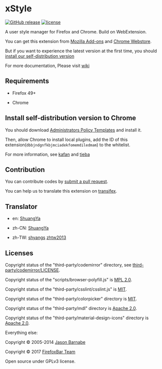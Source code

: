 # xStyle

[![GitHub release](https://img.shields.io/github/release/FirefoxBar/xStyle.svg)](https://github.com/FirefoxBar/xStyle/releases)
[![license](https://img.shields.io/github/license/FirefoxBar/xStyle.svg)](https://github.com/FirefoxBar/xStyle/blob/master/COPYING)

A user style manager for Firefox and Chrome. Build on WebExtension.

You can get this extension from [Mozilla Add-ons](https://addons.mozilla.org/en-US/firefox/addon/xstyle/) and [Chrome Webstore](https://chrome.google.com/webstore/detail/xstyle/hncgkmhphmncjohllpoleelnibpmccpj).

But if you want to experience the latest version at the first time, you should [install our self-distribution version](https://github.com/FirefoxBar/xStyle/releases)

For more documentation, Please visit [wiki](https://github.com/FirefoxBar/xStyle/wiki)

## Requirements

* Firefox 49+

* Chrome

## Install self-distribution version to Chrome

You should download [Administrators Policy Templates](http://www.chromium.org/administrators/policy-templates) and install it.

Then, allow Chrome to install local plugins, add the ID of this extension(`dbbjndgnfkbjmciadekfomemdiledmam`) to the whitelist.

For more information, see [kafan](http://bbs.kafan.cn/thread-1689765-1-1.html) and [tieba](http://tieba.baidu.com/p/3091171066)

## Contribution

You can contribute codes by [submit a pull request](https://github.com/FirefoxBar/xStyle/compare).

You can help us to translate this extension on [transifex](https://www.transifex.com/sytec/xstyle/).

## Translator

* en: [ShuangYa](https://github.com/sylingd)

* zh-CN: [ShuangYa](https://github.com/sylingd)

* zh-TW: [shyangs](https://github.com/shyangs) [zhtw2013](https://github.com/zhtw2013)

## Licenses

Copyright status of the "third-party/codemirror" directory, see [third-party/codemirror/LICENSE](third-party/codemirror/LICENSE).

Copyright status of the "scripts/browser-polyfill.js" is [MPL 2.0](http://mozilla.org/MPL/2.0/).

Copyright status of the "third-party/csslint/csslint.js" is [MIT](https://github.com/CSSLint/csslint/blob/master/LICENSE).

Copyright status of the "third-party/colorpicker" directory is [MIT](https://github.com/easylogic/codemirror-colorpicker/blob/master/LICENSE).

Copyright status of the "third-party/mdl" directory is [Apache 2.0](https://github.com/google/material-design-lite/blob/mdl-1.x/LICENSE).

Copyright status of the "third-party/material-design-icons" directory is [Apache 2.0](https://github.com/google/material-design-icons/blob/master/LICENSE).

Everything else:

Copyright © 2005-2014 [Jason Barnabe](https://github.com/JasonBarnabe)

Copyright © 2017 [FirefoxBar Team](http://team.firefoxcn.net)

Open source under GPLv3 license.